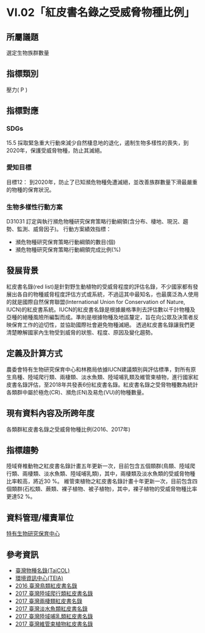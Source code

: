 # VI.02「紅皮書名錄之受威脅物種比例」

<script type="text/javascript" src="http://cdn.mathjax.org/mathjax/latest/MathJax.js?config=TeX-AMS-MML_HTMLorMML"></script>

## 所屬議題
選定生物族群數量
## 指標類別
壓力( P )
## 指標對應
### SDGs
15.5 採取緊急重大行動來減少自然棲息地的退化，遏制生物多樣性的喪失，到2020年，保護受威脅物種，防止其滅絕。
### 愛知目標
目標12： 到2020年，防止了已知瀕危物種免遭滅絕，並改善族群數量下滑最嚴重的物種的保育狀況。
### 生物多樣性行動方案
D31031 訂定與執行瀕危物種研究保育策略行動綱領(含分布、棲地、現況、趨勢、監測、威脅因子)。 行動方案績效指標：
* 瀕危物種研究保育策略行動綱領的數目(個)
* 瀕危物種研究保育策略行動綱領完成比例(%)
## 發展背景
紅皮書名錄(red list)是針對野生動植物的受威脅程度的評估名錄，不少國家都有發展出各自的物種威脅程度評估方式或系統，不過這其中最知名，也最廣泛為人使用的就是國際自然保育聯盟(International Union for Conservation of Nature, IUCN)的紅皮書系統。IUCN的紅皮書名錄是根據嚴格準則去評估數以千計物種及亞種的絕種風險所編製而成。準則是根據物種及地區釐定，旨在向公眾及決策者反映保育工作的迫切性，並協助國際社會避免物種滅絕。 透過紅皮書名錄讓我們更清楚瞭解國家內生物受到威脅的狀態、程度、原因及變化趨勢。
## 定義及計算方式
農委會特有生物研究保育中心和林務局依據IUCN建議類別與評估標準，對所有原生鳥種、陸域爬行類、兩棲類、淡水魚類、陸域哺乳類及維管束植物，進行國家紅皮書名錄評估，至2018年共發表6份紅皮書名錄。紅皮書名錄之受脅物種數為統計各類群中屬於極危(CR)、瀕危(EN)及易危(VU)的物種數量。
## 現有資料內容及所跨年度
各類群紅皮書名錄之受威脅物種比例(2016、2017年)
## 指標趨勢
陸域脊椎動物之紅皮書名錄計畫五年更新一次，目前包含五個類群(鳥類、陸域爬行類、兩棲類、淡水魚類、陸域哺乳類)，其中，兩棲類及淡水魚類的受威脅物種比率較高，將近30 %。 維管束植物之紅皮書名錄計畫十年更新一次，目前包含四個類群(石松類、蕨類、裸子植物、被子植物)，其中，裸子植物的受威脅物種比率更達52 %。
## 資料管理/權責單位
[特有生物研究保育中心](https://www.tesri.gov.tw)
## 參考資訊
* [臺灣物種名錄(TaiCOL)](https://taicol.tw)
* [環境資訊中心(TEIA)](https://e-info.org.tw)
* [2016 臺灣鳥類紅皮書名錄](https://www.tesri.gov.tw/Uploads/userfile/A6_2/2019-02-25_1326166430.pdf)
* [2017 臺灣陸域爬行類紅皮書名錄](https://www.tesri.gov.tw/Uploads/userfile/A6_2/2019-02-25_1325552972.pdf)
* [2017 臺灣兩棲類紅皮書名錄](https://www.tesri.gov.tw/Uploads/userfile/A6_2/2019-02-25_1324558041.pdf)
* [2017 臺灣淡水魚類紅皮書名錄](https://www.tesri.gov.tw/Uploads/userfile/A6_2/2019-02-25_1321011833.pdf)
* [2017 臺灣陸域哺乳類紅皮書名錄](https://www.tesri.gov.tw/Uploads/userfile/A6_2/2019-02-25_1323595093.pdf)
* [2017 臺灣維管束植物紅皮書名錄](https://www.tesri.gov.tw/Uploads/userfile/A6_2/2019-02-25_1315069780.pdf)
